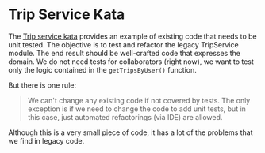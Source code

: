 # Trip Service Kata

The [Trip service kata](https://kata-log.rocks/trip-service-kata) provides an example of existing code that needs to be unit tested. 
The objective is to test and refactor the legacy TripService module. 
The end result should be well-crafted code that expresses the domain. 
We do not need tests for collaborators (right now), we want to test only the logic contained in the `getTripsByUser()` function.

But there is one rule:

> We can't change any existing code if not covered by tests. The only exception is if we need to change the code to add unit tests, but in this case, just automated refactorings (via IDE) are allowed. 

Although this is a very small piece of code, it has a lot of the problems that we find in legacy code. 

